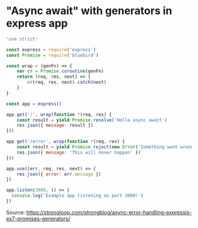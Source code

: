 # "Async await" with generators in express app

```js
'use strict'

const express = require('express')
const Promise = require('bluebird')

const wrap = (genFn) => {
    var cr = Promise.coroutine(genFn)
    return (req, res, next) => {
        cr(req, res, next).catch(next)
    }
}

const app = express()

app.get('/', wrap(function *(req, res) {
	const result = yield Promise.resolve('Hello async await')
	res.json({ message: result })
}))

app.get('/error', wrap(function *(req, res) {
	const result = yield Promise.reject(new Error('Something went wrong.'))
	res.json({ message: 'This will never happen' })
}))

app.use((err, req, res, next) => {
	res.json({ error: err.message })
})

app.listen(3000, () => {
  console.log('Example app listening on port 3000!')
})
```

Source: https://strongloop.com/strongblog/async-error-handling-expressjs-es7-promises-generators/
